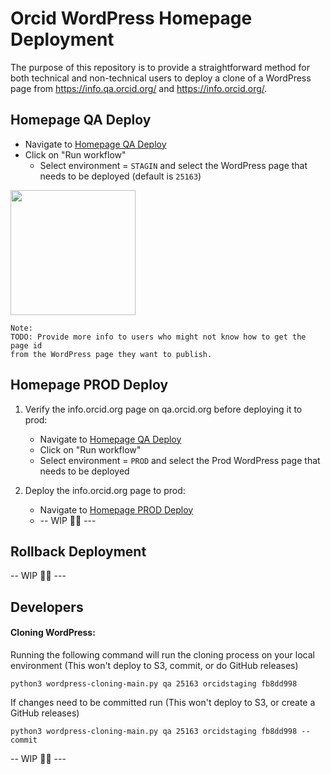 # Orcid WordPress Homepage Deployment

The purpose of this repository is to provide a straightforward method for both technical and non-technical users to deploy a clone of a WordPress page from https://info.qa.orcid.org/ and https://info.orcid.org/.

## Homepage QA Deploy

- Navigate to [Homepage QA Deploy](https://github.com/ORCID/orcid-wordpress-home-page-deploy/actions/workflows/qa-deploy.yml)
- Click on "Run workflow"
  - Select environment = `STAGIN` and select the WordPress page that needs to be deployed (default is `25163`)
<img src="https://github.com/ORCID/orcid-wordpress-home-page-deploy/assets/2119626/4c42594c-94a6-44fb-870a-624c9faf2b2a" height="200">

```
Note: 
TODO: Provide more info to users who might not know how to get the page id 
from the WordPress page they want to publish. 
```

## Homepage PROD Deploy

1. Verify the info.orcid.org page on qa.orcid.org before deploying it to prod:
    - Navigate to [Homepage QA Deploy](https://github.com/ORCID/orcid-wordpress-home-page-deploy/actions/workflows/qa-deploy.yml)
    - Click on "Run workflow"
    - Select environment = `PROD` and select the Prod WordPress page that needs to be deployed

2. Deploy the info.orcid.org page to prod:
   - Navigate to [Homepage PROD Deploy](https://github.com/ORCID/orcid-wordpress-home-page-deploy/actions/workflows/prod-deploy.yml)
   - -- WIP 👷‍♂️ ---


## Rollback Deployment

-- WIP 👷‍♂️ ---

## Developers

#### Cloning WordPress:

Running the following command will run the cloning process on your local environment (This won't deploy to S3, commit, or do GitHub releases)

```
python3 wordpress-cloning-main.py qa 25163 orcidstaging fb8dd998
```

If changes need to be committed run (This won't deploy to S3, or create a GitHub releases)

```
python3 wordpress-cloning-main.py qa 25163 orcidstaging fb8dd998 --commit
```
-- WIP 👷‍♂️ ---
